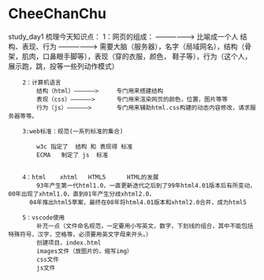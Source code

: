 # CheeChanChu
<!DOCTYPE html>
<html lang="en">
<head>
    <meta charset="UTF-8">
    <meta name="viewport" content="width=device-width, initial-scale=1.0">
    <title>Document</title>
</head>
<body>
    study_day1
    梳理今天知识点：
        1：网页的组成：   ——————> 比喻成一个人
             结构、表现、行为  ——————> 需要大脑（服务器），名字（局域网名），结构（骨架，肌肉，口鼻眼手脚等），表现（穿的衣服，颜色，
                                       鞋子等），行为（这个人，展示跑，跳，投等一些列动作模式）

        2：计算机语言      
            结构（html）——————>     专门用来搭建结构
            表现（css）——————>      专门用来渲染网页的颜色，位置，图片等等
            行为（js）——————>       专门用来辅助html.css构建的动态内容修改，请求服务器等等。

        3:web标准：规范(一系列标准的集合)

            w3c 指定了  结构 和 表现得 标准
            ECMA   制定了 js  标准


        4：html    xhtml   HTML5      HTML的发展
            93年产生第一代html1.0，一直更新迭代之后到了99年html4.01版本后有所变动，00年出现了xhtml1.0，直到01年产生分歧xhtml2.0，
          04年推出html5草案，最终在08年将html4.01版本和xhtml2.0合并，成为html5

        5：vscode使用
            补充一点（文件命名规范，一定要用小写英文，数字，下划线的组合，其中不能包括特殊符号，汉字，空格等，必须要用英文字母来开头。）
            创建项目，index.html
            images文件（放图片的，缩写img）
            css文件
            js文件
            


</body>
</html>

